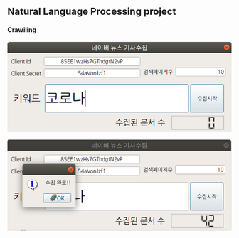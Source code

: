 ## Natural Language Processing project

#### Crawiling
![](./images/Crawling_ui_01.png)

![](./images/Crawling_ui_02.png)